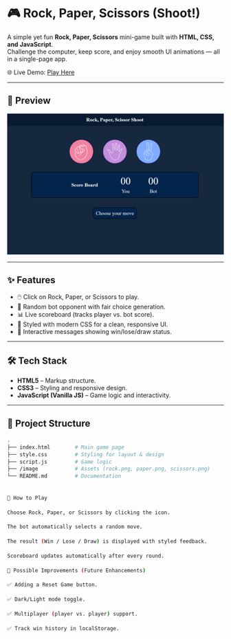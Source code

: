 # 🎮 Rock, Paper, Scissors (Shoot!)

A simple yet fun **Rock, Paper, Scissors** mini-game built with **HTML, CSS, and JavaScript**.  
Challenge the computer, keep score, and enjoy smooth UI animations — all in a single-page app.

🌐 Live Demo: [Play Here](https://rock-paper-scissors-shoot-69.netlify.app/)

---

## 📸 Preview

![Game Screenshot](./image/preview.png)

---

## ✨ Features

- 🖱️ Click on Rock, Paper, or Scissors to play.
- 🤖 Random bot opponent with fair choice generation.
- 📊 Live scoreboard (tracks player vs. bot score).
- 🎨 Styled with modern CSS for a clean, responsive UI.
- 📝 Interactive messages showing win/lose/draw status.

---

## 🛠️ Tech Stack

- **HTML5** – Markup structure.
- **CSS3** – Styling and responsive design.
- **JavaScript (Vanilla JS)** – Game logic and interactivity.

---

## 📂 Project Structure

```bash
.
├── index.html        # Main game page
├── style.css         # Styling for layout & design
├── script.js         # Game logic
├── /image            # Assets (rock.png, paper.png, scissors.png)
└── README.md         # Documentation


📖 How to Play

Choose Rock, Paper, or Scissors by clicking the icon.

The bot automatically selects a random move.

The result (Win / Lose / Draw) is displayed with styled feedback.

Scoreboard updates automatically after every round.

🔮 Possible Improvements (Future Enhancements)

✅ Adding a Reset Game button.

✅ Dark/Light mode toggle.

✅ Multiplayer (player vs. player) support.

✅ Track win history in localStorage.
```
